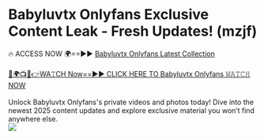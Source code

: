 # Babyluvtx Onlyfans Exclusive Content Leak - Fresh Updates! (mzjf)

🔥 ACCESS NOW 🌍==►► <a href="https://tinyurl.com/kvy9nzfs" rel="nofollow">Babyluvtx Onlyfans Latest Collection</a>
<br><br>
[🔴🌍📺📱👉WA𝚃CH Now==►► CLICK HERE TO Babyluvtx Onlyfans 𝚆𝙰𝚃𝙲𝙷 NOW](https://tinyurl.com/kvy9nzfs)
<br><br>
Unlock Babyluvtx Onlyfans's private videos and photos today! Dive into the newest 2025 content updates and explore exclusive material you won’t find anywhere else.
<br>
<a href="https://tinyurl.com/kvy9nzfs" rel="nofollow" data-target="animated-image.originalLink"><img src="https://camo.githubusercontent.com/8a4f000d20f83aca3bf7ec5f350d767afa0574a8a352519fd8cfa583a6f93a33/68747470733a2f2f692e696d6775722e636f6d2f644a486b345a712e676966" data-canonical-src="https://i.imgur.com/dJHk4Zq.gif" style="max-width: 100%; display: inline-block;" data-target="animated-image.originalImage"></a>
<br>
